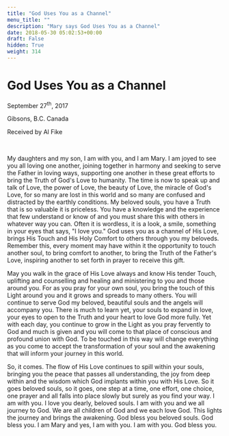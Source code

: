 ```yaml
---
title: "God Uses You as a Channel"
menu_title: ""
description: "Mary says God Uses You as a Channel"
date: 2018-05-30 05:02:53+00:00
draft: False
hidden: True
weight: 314
---
```

# God Uses You as a Channel

September 27<sup>th</sup>, 2017

Gibsons, B.C. Canada

Received by Al Fike

 

My daughters and my son, I am with you, and I am Mary. I am joyed to see you all loving one another, joining together in harmony and seeking to serve the Father in loving ways, supporting one another in these great efforts to bring the Truth of God's Love to humanity. The time is now to speak up and talk of Love, the power of Love, the beauty of Love, the miracle of God's Love, for so many are lost in this world and so many are confused and distracted by the earthly conditions. My beloved souls, you have a Truth that is so valuable it is priceless. You have a knowledge and the experience that few understand or know of and you must share this with others in whatever way you can. Often it is wordless, it is a look, a smile, something in your eyes that says, "I love you." God uses you as a channel of His Love, brings His Touch and His Holy Comfort to others through you my beloveds. Remember this, every moment may have within it the opportunity to touch another soul, to bring comfort to another, to bring the Truth of the Father's Love, inspiring another to set forth in prayer to receive this gift. 

May you walk in the grace of His Love always and know His tender Touch, uplifting and counselling and healing and ministering to you and those around you. For as you pray for your own soul, you bring the touch of this Light around you and it grows and spreads to many others. You will continue to serve God my beloved, beautiful souls and the angels will accompany you. There is much to learn yet, your souls to expand in love, your eyes to open to the Truth and your heart to love God more fully. Yet with each day, you continue to grow in the Light as you pray fervently to God and much is given and you will come to that place of conscious and profound union with God. To be touched in this way will change everything as you come to accept the transformation of your soul and the awakening that will inform your journey in this world. 

So, it comes. The flow of His Love continues to spill within your souls, bringing you the peace that passes all understanding, the joy from deep within and the wisdom which God implants within you with His Love. So it goes beloved souls, so it goes, one step at a time, one effort, one choice, one prayer and all falls into place slowly but surely as you find your way. I am with you. I love you dearly, beloved souls. I am with you and we all journey to God. We are all children of God and we each love God. This lights the journey and brings the awakening. God bless you beloved souls. God bless you. I am Mary and yes, I am with you. I am with you. God bless you.